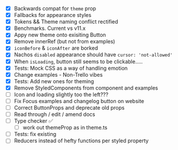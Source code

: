 - [x] Backwards compat for `theme` prop
- [x] Fallbacks for appearance styles
- [x] Tokens && Theme naming conflict rectified
- [x] Benchmarks. Current vs v11.x
- [x] Appy new theme onto exisiting Button
- [x] Remove innerRef (but not from examples)
- [x] `iconBefore` & `iconAfter` are borked
- [x] Nachos `disabled` appearance should have `cursor: 'not-allowed'`
- [x] When `isLoading`, button still seems to be clickable.....
- [x] Tests: Mock CSS as a way of handling emotion
- [x] Change examples - Non-Trello vibes
- [x] Tests: Add new ones for theming
- [x] Remove StyledComponents from component and examples
- [ ] Icon and loading slightly too the left???
- [ ] Fix Focus examples and changelog button on website
- [ ] Correct ButtonProps and deprecate old props
- [ ] Read through / edit / amend docs
- [ ] Type checker ✅
  - [ ] work out themeProp as in theme.ts
- [ ] Tests: fix existing
- [ ] Reducers instead of hefty functions per styled property
